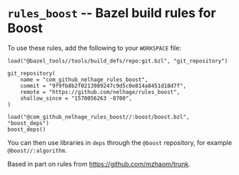 # `rules_boost` -- Bazel build rules for Boost

To use these rules, add the following to your `WORKSPACE` file:

```bazel
load("@bazel_tools//tools/build_defs/repo:git.bzl", "git_repository")

git_repository(
    name = "com_github_nelhage_rules_boost",
    commit = "9f9fb8b2f0213989247c9d5c0e814a8451d18d7f",
    remote = "https://github.com/nelhage/rules_boost",
    shallow_since = "1570056263 -0700",
)

load("@com_github_nelhage_rules_boost//:boost/boost.bzl", "boost_deps")
boost_deps()
```

You can then use libraries in `deps` through the `@boost` repository, for
example `@boost//:algorithm`.


Based in part on rules from https://github.com/mzhaom/trunk.
